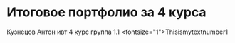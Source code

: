 # Итоговое портфолио за 4 курса
Кузнецов Антон
ивт 4 курс группа 1.1
<fontsize="1">Thisismytextnumber1</font>
